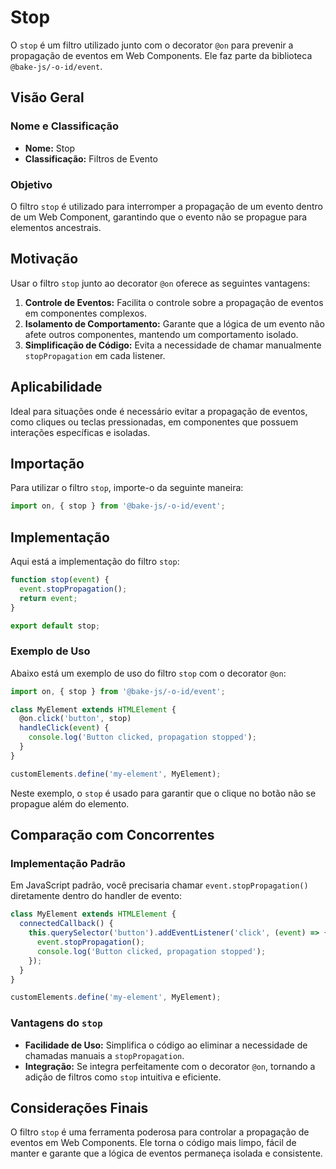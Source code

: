 # Stop

O `stop` é um filtro utilizado junto com o decorator `@on` para prevenir a propagação de eventos em Web Components. Ele faz parte da biblioteca `@bake-js/-o-id/event`.

## Visão Geral

### Nome e Classificação

- **Nome:** Stop
- **Classificação:** Filtros de Evento

### Objetivo

O filtro `stop` é utilizado para interromper a propagação de um evento dentro de um Web Component, garantindo que o evento não se propague para elementos ancestrais.

## Motivação

Usar o filtro `stop` junto ao decorator `@on` oferece as seguintes vantagens:

1. **Controle de Eventos:** Facilita o controle sobre a propagação de eventos em componentes complexos.
2. **Isolamento de Comportamento:** Garante que a lógica de um evento não afete outros componentes, mantendo um comportamento isolado.
3. **Simplificação de Código:** Evita a necessidade de chamar manualmente `stopPropagation` em cada listener.

## Aplicabilidade

Ideal para situações onde é necessário evitar a propagação de eventos, como cliques ou teclas pressionadas, em componentes que possuem interações específicas e isoladas.

## Importação

Para utilizar o filtro `stop`, importe-o da seguinte maneira:

```javascript
import on, { stop } from '@bake-js/-o-id/event';
```

## Implementação

Aqui está a implementação do filtro `stop`:

```javascript
function stop(event) {
  event.stopPropagation();
  return event;
}

export default stop;
```

### Exemplo de Uso

Abaixo está um exemplo de uso do filtro `stop` com o decorator `@on`:

```javascript
import on, { stop } from '@bake-js/-o-id/event';

class MyElement extends HTMLElement {
  @on.click('button', stop)
  handleClick(event) {
    console.log('Button clicked, propagation stopped');
  }
}

customElements.define('my-element', MyElement);
```

Neste exemplo, o `stop` é usado para garantir que o clique no botão não se propague além do elemento.

## Comparação com Concorrentes

### Implementação Padrão

Em JavaScript padrão, você precisaria chamar `event.stopPropagation()` diretamente dentro do handler de evento:

```javascript
class MyElement extends HTMLElement {
  connectedCallback() {
    this.querySelector('button').addEventListener('click', (event) => {
      event.stopPropagation();
      console.log('Button clicked, propagation stopped');
    });
  }
}

customElements.define('my-element', MyElement);
```

### Vantagens do `stop`

- **Facilidade de Uso:** Simplifica o código ao eliminar a necessidade de chamadas manuais a `stopPropagation`.
- **Integração:** Se integra perfeitamente com o decorator `@on`, tornando a adição de filtros como `stop` intuitiva e eficiente.

## Considerações Finais

O filtro `stop` é uma ferramenta poderosa para controlar a propagação de eventos em Web Components. Ele torna o código mais limpo, fácil de manter e garante que a lógica de eventos permaneça isolada e consistente.
